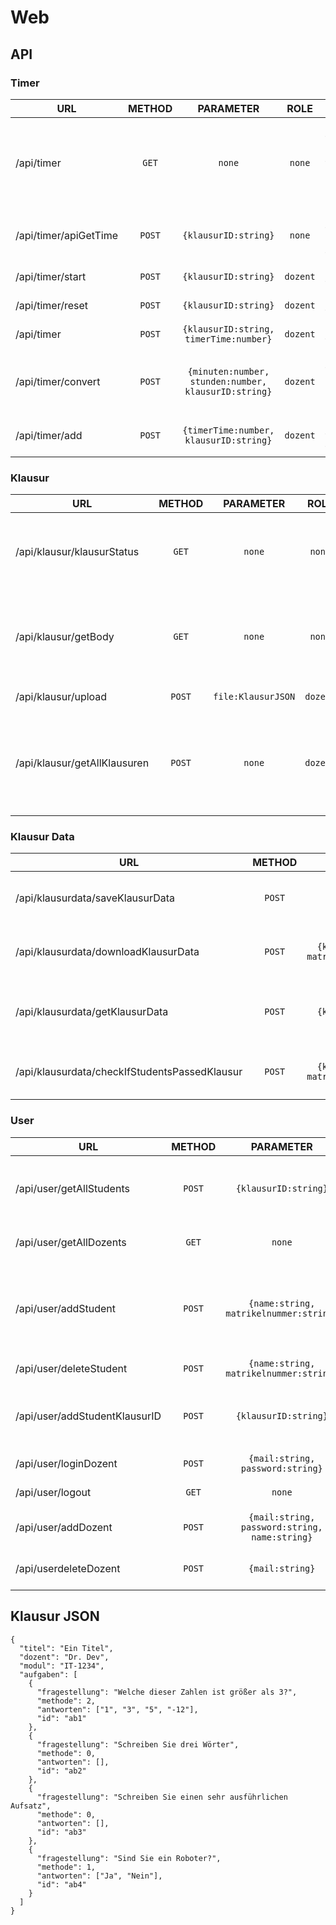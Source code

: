 # Web

## API

### Timer
| URL                   | METHOD |                      PARAMETER                       |   ROLE   | DESCR.                                           |                                    RETURN                                     |
|-----------------------|:------:|:----------------------------------------------------:|:--------:|--------------------------------------------------|:-----------------------------------------------------------------------------:|
| /api/timer            | `GET`  |                        `none`                        |  `none`  | Returns the current timer (klausurID in session) | ```{timerRemain:Date, timeOffset:number, finished:boolean, status:boolean}``` |
| /api/timer/apiGetTime | `POST` |                 `{klausurID:string}`                 |  `none`  | Returns the current timer                        | ```{timerRemain:Date, timeOffset:number, finished:boolean, status:boolean}``` |
| /api/timer/start      | `POST` |                 `{klausurID:string}`                 | `dozent` | Starts the timer                                 |                                    `none`                                     |
| /api/timer/reset      | `POST` |                ``{klausurID:string}``                | `dozent` | Resets the timer                                 |                                    `none`                                     |
| /api/timer            | `POST` |        `{klausurID:string, timerTime:number}`        | `dozent` | Sets the timer time                              |                                    `none`                                     |
| /api/timer/convert    | `POST` | `{minuten:number, stunden:number, klausurID:string}` | `dozent` | Sets the timer time with minutes and hours       |                                    `none`                                     |
| /api/timer/add        | `POST` |        `{timerTime:number, klausurID:string}`        | `dozent` | Adds time to the timer                           |                                    `none`                                     |

### Klausur
| URL                          | METHOD |     PARAMETER      |   ROLE   | DESCR.                                                                      |          RETURN           |
|------------------------------|:------:|:------------------:|:--------:|-----------------------------------------------------------------------------|:-------------------------:|
| /api/klausur/klausurStatus   | `GET`  |       `none`       |  `none`  | Returns if the klausur is started (klausurID in session cookie)             | `{klausurStatus:boolean}` |
| /api/klausur/getBody         | `GET`  |       `none`       |  `none`  | Returns the body for the Klausur html (klausurID in session cookie)         |      `<html></html>`      |
| /api/klausur/upload          | `POST` | `file:KlausurJSON` | `dozent` | Uploads the Klausur                                                         |          `none`           |
| /api/klausur/getAllKlausuren | `POST` |       `none`       | `dozent` | Returns all Klausuren of the Dozent (requires DozentDBID in session cookie) |   `[file:KlausurJSON]`    |

### Klausur Data
| URL                                           | METHOD |                  PARAMETER                  |   ROLE    | DESCR.                                         |            RETURN            |
|-----------------------------------------------|:------:|:-------------------------------------------:|:---------:|------------------------------------------------|:----------------------------:|
| /api/klausurdata/saveKlausurData              | `POST` |               `form:Klausur`                | `student` | Sends and saves the filled out Klausur         |            `none`            |
| /api/klausurdata/downloadKlausurData          | `POST` | `{klausurID:string, matrikelnummer:string}` | `dozent`  | Downloads a specific filled out Klausur        |    `file:Klausur as PDF`     |
| /api/klausurdata/getKlausurData               | `POST` |            `{klausurID:string}`             | `dozent`  | Returns all filled out Klausuren for a Klausur |         `[Klausur]`          |
| /api/klausurdata/checkIfStudentsPassedKlausur | `POST` | `{klausurID:string, matrikelnummer:string}` | `dozent`  | Checks if the Klausur was saved                | `{"Klausur wurde gefunden"}` |

### User
| URL                           | METHOD |                   PARAMETER                   |   ROLE    | DESCR.                                                      |                    RETURN                     |
|-------------------------------|:------:|:---------------------------------------------:|:---------:|-------------------------------------------------------------|:---------------------------------------------:|
| /api/user/getAllStudents      | `POST` |             `{klausurID:string}`              | `dozent`  | Returns all user only for this klausur                      |               `[{userSchema}]`                |
| /api/user/getAllDozents       | `GET`  |                    `none`                     | `dozent`  | Returns all Dozents                                         |              `[{dozentSchema}]`               |
| /api/user/addStudent          | `POST` |    `{name:string, matrikelnummer:string}`     | `student` | Adds a new student to klausur (klausurID in session cookie) | `{'Registrierung erfolgreich abgeschlossen'}` |
| /api/user/deleteStudent       | `POST` |    `{name:string, matrikelnummer:string}`     | `student` | Deletes a student                                           |        `{'User existiert nicht mehr'}`        |
| /api/user/addStudentKlausurID | `POST` |             `{klausurID:string}`              |  `none`   | Sets the klausurID in the session cookie                    |                    `none`                     |
| /api/user/loginDozent         | `POST` |       `{mail:string, password:string}`        |  `none`   | Logs the Dozent in                                          |                    `none`                     |
| /api/user/logout              | `GET`  |                    `none`                     | `dozent`  | Logs the user out                                           |                    `none`                     |
| /api/user/addDozent           | `POST` | `{mail:string, password:string, name:string}` | `dozent`  | Registers a new Dozent                                      | `{"Registrierung erfolgreich abgeschlossen"}` |
| /api/userdeleteDozent         | `POST` |                `{mail:string}`                | `dozent`  | Deletes a Dozent account                                    |        `{"User existiert nicht mehr"}`        |

## Klausur JSON
```
{
  "titel": "Ein Titel",
  "dozent": "Dr. Dev",
  "modul": "IT-1234",
  "aufgaben": [
    {
      "fragestellung": "Welche dieser Zahlen ist größer als 3?",
      "methode": 2,
      "antworten": ["1", "3", "5", "-12"],
      "id": "ab1"
    },
    {
      "fragestellung": "Schreiben Sie drei Wörter",
      "methode": 0,
      "antworten": [],
      "id": "ab2"
    },
    {
      "fragestellung": "Schreiben Sie einen sehr ausführlichen Aufsatz",
      "methode": 0,
      "antworten": [],
      "id": "ab3"
    },
    {
      "fragestellung": "Sind Sie ein Roboter?",
      "methode": 1,
      "antworten": ["Ja", "Nein"],
      "id": "ab4"
    }
  ]
}
```
